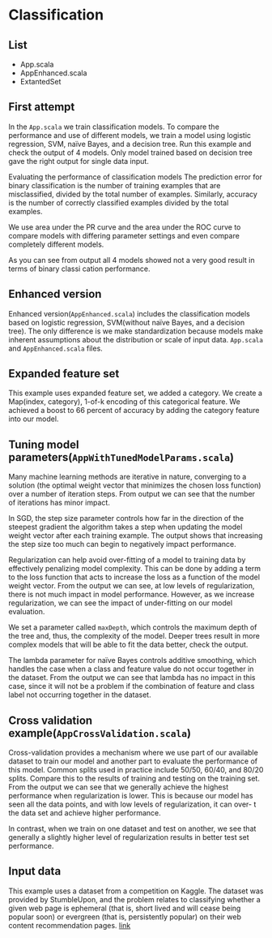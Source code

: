 # Classification

## List
- App.scala
- AppEnhanced.scala
- ExtantedSet

## First attempt
In the `App.scala` we train classification models. 
To compare the performance and use of different models,
we train a model using logistic regression, SVM, naïve Bayes, and a decision tree.
Run this example and check the output of 4 models. Only model trained
based on decision tree gave the right output for single data input.

Evaluating the performance of classification models
The prediction error for binary classification is the number of training 
examples that are misclassified, divided by the total number of examples. 
Similarly, accuracy is the number of correctly classified examples divided by the total examples.

We use area under the PR curve and the area under the ROC curve to compare 
models with differing parameter settings and even compare completely different models.

As you can see from output all 4 models showed not a very good result in 
terms of binary classi cation performance.

## Enhanced version
Enhanced version(`AppEnhanced.scala`) includes the classification models
based on logistic regression, SVM(without naïve Bayes, and a decision tree). The only
difference is we make standardization because models make inherent assumptions 
about the distribution or scale of input data.
`App.scala` and `AppEnhanced.scala` files.

## Expanded feature set
This example uses expanded feature set, we added a category.
We create a Map(index, category), 1-of-k encoding of this categorical feature.
We achieved a boost to 66 percent of accuracy by adding the category feature into our model.

## Tuning model parameters(`AppWithTunedModelParams.scala`)
Many machine learning methods are iterative in nature, converging to a solution 
(the optimal weight vector that minimizes the chosen loss function) over 
a number of iteration steps. From output we can see that the number of iterations has minor impact.

In SGD, the step size parameter controls how far in the direction of the 
steepest gradient the algorithm takes a step when updating the model weight 
vector after each training example. The output shows that increasing the step 
size too much can begin to negatively impact performance.

Regularization can help avoid over-fitting of a model to training data by 
effectively penalizing model complexity. This can be done by adding a term 
to the loss function that acts to increase the loss as a function of the model weight vector.
From the output we can see, at low levels of regularization, there is not 
much impact in model performance. However, as we increase regularization, 
we can see the impact of under-fitting on our model evaluation.

We set a parameter called `maxDepth`, which controls the maximum depth of the tree and, 
thus, the complexity of the model. Deeper trees result in more complex models 
that will be able to fit the data better, check the output.

The lambda parameter for naïve Bayes controls additive smoothing, which 
handles the case when a class and feature value do not occur together in the dataset.
From the  output we can see that lambda has no impact in this case, since 
it will not be a problem if the combination of feature and class label not 
occurring together in the dataset.

## Cross validation example(`AppCrossValidation.scala`)
Cross-validation provides a mechanism where we use part of our available dataset 
to train our model and another part to evaluate the performance of this model.
Common splits used in practice include 50/50, 60/40, and 80/20 splits.
Compare this to the results of training and testing on the training set.
From the output we can see that we generally achieve the highest performance 
when regularization is lower. This is because our model has seen all the data points, 
and with low levels of regularization, it can over- t the data set and achieve higher performance.

In contrast, when we train on one dataset and test on another, we see that 
generally a slightly higher level of regularization results in better test set performance.

## Input data
This example uses a dataset from a competition on Kaggle. 
The dataset was provided by StumbleUpon, and the problem relates to classifying 
whether a given web page is ephemeral (that is, short lived and will cease 
being popular soon) or evergreen (that is, persistently popular) on their 
web content recommendation pages.
[link](http://www.kaggle.com/c/stumbleupon/data)

